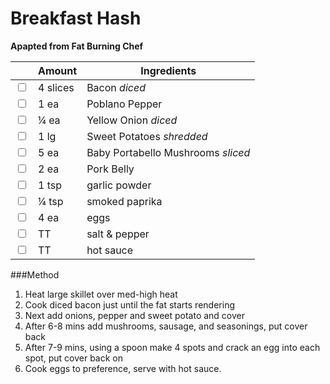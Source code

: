 # Breakfast Hash
**Apapted from Fat Burning Chef**

|                         | Amount   | Ingredients                        |
|-------------------------|----------|------------------------------------|
| <input type="checkbox"> | 4 slices | Bacon *diced*                      |
| <input type="checkbox"> | 1 ea     | Poblano Pepper                     |
| <input type="checkbox"> | ¼ ea     | Yellow Onion *diced*               |
| <input type="checkbox"> | 1 lg     | Sweet Potatoes *shredded*          |
| <input type="checkbox"> | 5 ea     | Baby Portabello Mushrooms *sliced* |
| <input type="checkbox"> | 2 ea     | Pork Belly                         |
| <input type="checkbox"> | 1 tsp    | garlic powder                      |
| <input type="checkbox"> | ¼ tsp    | smoked paprika                     |
| <input type="checkbox"> | 4 ea     | eggs                               |
| <input type="checkbox"> | TT       | salt & pepper                      |
| <input type="checkbox"> | TT       | hot sauce                          |

###Method
1. Heat large skillet over med-high heat
2. Cook diced bacon just until the fat starts rendering
3. Next add onions, pepper and sweet potato and cover
4. After 6-8 mins add mushrooms, sausage, and seasonings, put cover back
5. After 7-9 mins, using a spoon make 4 spots and crack an egg into each spot, put cover back on
6. Cook eggs to preference, serve with hot sauce. 


